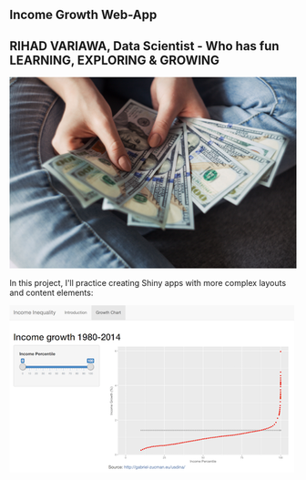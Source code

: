 ## Income Growth Web-App
## RIHAD VARIAWA, Data Scientist - Who has fun LEARNING, EXPLORING & GROWING


![](img/im.png)

In this project, I'll practice creating Shiny apps with more complex layouts and content elements:

![Example income growth chart](img/example.png)
